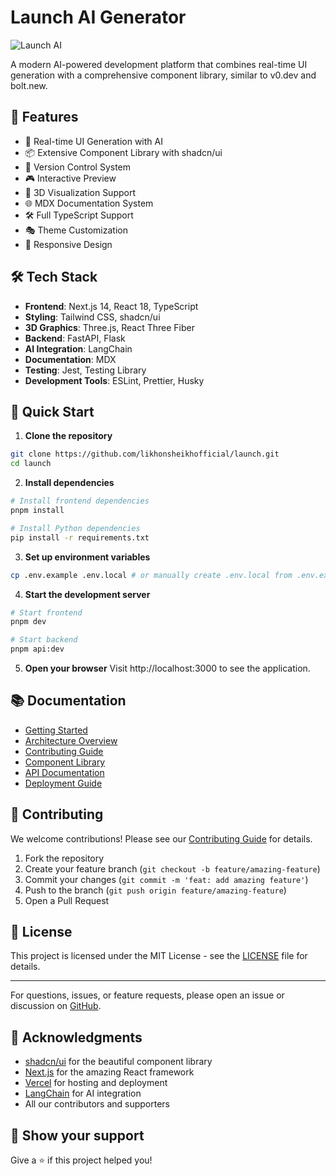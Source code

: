 # Launch AI Generator

![Launch AI](./public/launch-banner.png)

A modern AI-powered development platform that combines real-time UI generation with a comprehensive component library, similar to v0.dev and bolt.new.

## 🚀 Features

- 🎨 Real-time UI Generation with AI
- 📦 Extensive Component Library with shadcn/ui
- 🔄 Version Control System
- 🎮 Interactive Preview
- 🎯 3D Visualization Support
- 🌐 MDX Documentation System
- 🛠️ Full TypeScript Support
- 🎭 Theme Customization
- 📱 Responsive Design

## 🛠️ Tech Stack

- **Frontend**: Next.js 14, React 18, TypeScript
- **Styling**: Tailwind CSS, shadcn/ui
- **3D Graphics**: Three.js, React Three Fiber
- **Backend**: FastAPI, Flask
- **AI Integration**: LangChain
- **Documentation**: MDX
- **Testing**: Jest, Testing Library
- **Development Tools**: ESLint, Prettier, Husky

## 🚀 Quick Start

1. **Clone the repository**
```bash
git clone https://github.com/likhonsheikhofficial/launch.git
cd launch
```

2. **Install dependencies**
```bash
# Install frontend dependencies
pnpm install

# Install Python dependencies
pip install -r requirements.txt
```

3. **Set up environment variables**
```bash
cp .env.example .env.local # or manually create .env.local from .env.example
```

4. **Start the development server**
```bash
# Start frontend
pnpm dev

# Start backend
pnpm api:dev
```

5. **Open your browser**
Visit http://localhost:3000 to see the application.

## 📚 Documentation

- [Getting Started](./docs/getting-started.md)
- [Architecture Overview](./docs/architecture.md)
- [Contributing Guide](./CONTRIBUTING.md)
- [Component Library](./docs/components.md)
- [API Documentation](./docs/api.md)
- [Deployment Guide](./docs/deployment.md)

## 🤝 Contributing

We welcome contributions! Please see our [Contributing Guide](CONTRIBUTING.md) for details.

1. Fork the repository
2. Create your feature branch (`git checkout -b feature/amazing-feature`)
3. Commit your changes (`git commit -m 'feat: add amazing feature'`)
4. Push to the branch (`git push origin feature/amazing-feature`)
5. Open a Pull Request

## 📝 License

This project is licensed under the MIT License - see the [LICENSE](LICENSE) file for details.

---

For questions, issues, or feature requests, please open an issue or discussion on [GitHub](https://github.com/likhonsheikhofficial/launch).

## 🙏 Acknowledgments

- [shadcn/ui](https://ui.shadcn.com/) for the beautiful component library
- [Next.js](https://nextjs.org/) for the amazing React framework
- [Vercel](https://vercel.com/) for hosting and deployment
- [LangChain](https://langchain.com/) for AI integration
- All our contributors and supporters

## 🌟 Show your support

Give a ⭐️ if this project helped you!
